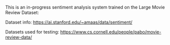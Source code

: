 This is an in-progress sentiment analysis system trained on the Large Movie Review Dataset:

Dataset info:
https://ai.stanford.edu/~amaas/data/sentiment/

Datasets used for testing:
https://www.cs.cornell.edu/people/pabo/movie-review-data/
